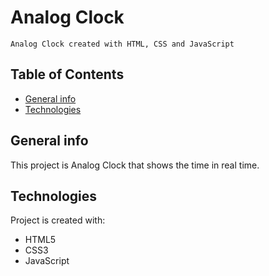 # Analog Clock 

```
Analog Clock created with HTML, CSS and JavaScript
```

## Table of Contents

* [General info](#general-info)
* [Technologies](#technologies)

## General info

This project is Analog Clock that shows the time in real time.
	
## Technologies

Project is created with:
* HTML5
* CSS3
* JavaScript